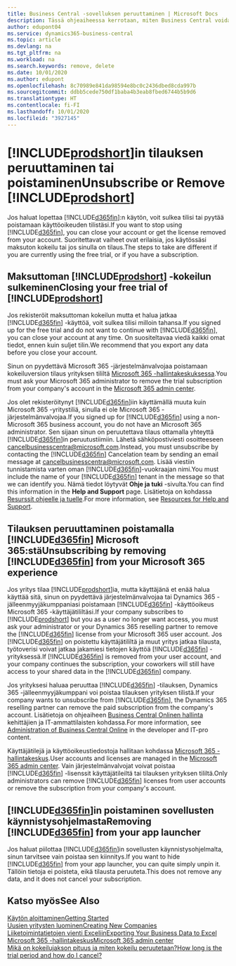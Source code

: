 ```yaml
---
title: Business Central -sovelluksen peruuttaminen | Microsoft Docs
description: Tässä ohjeaiheessa kerrotaan, miten Business Central voidaan poistaa.
author: edupont04
ms.service: dynamics365-business-central
ms.topic: article
ms.devlang: na
ms.tgt_pltfrm: na
ms.workload: na
ms.search.keywords: remove, delete
ms.date: 10/01/2020
ms.author: edupont
ms.openlocfilehash: 8c70989e841da98594e8bc0c2436dbed8cda997b
ms.sourcegitcommit: ddbb5cede750df1baba4b3eab8fbed6744b5b9d6
ms.translationtype: HT
ms.contentlocale: fi-FI
ms.lasthandoff: 10/01/2020
ms.locfileid: "3927145"
---
```

# <a name="unsubscribe-or-remove-prodshort"></a><span data-ttu-id="a4d97-103">[!INCLUDE[prodshort](includes/prodshort.md)]in tilauksen peruuttaminen tai poistaminen</span><span class="sxs-lookup"><span data-stu-id="a4d97-103">Unsubscribe or Remove [!INCLUDE[prodshort](includes/prodshort.md)]</span></span>

<span data-ttu-id="a4d97-104">Jos haluat lopettaa [!INCLUDE[d365fin](includes/d365fin_md.md)]:n käytön, voit sulkea tilisi tai pyytää poistamaan käyttöoikeuden tilistäsi.</span><span class="sxs-lookup"><span data-stu-id="a4d97-104">If you want to stop using [!INCLUDE[d365fin](includes/d365fin_md.md)], you can close your account or get the license removed from your account.</span></span> <span data-ttu-id="a4d97-105">Suoritettavat vaiheet ovat erilaisia, jos käytössäsi maksuton kokeilu tai jos sinulla on tilaus.</span><span class="sxs-lookup"><span data-stu-id="a4d97-105">The steps to take are different if you are currently using the free trial, or if you have a subscription.</span></span>  

## <a name="closing-your-free-trial-of-prodshort"></a><span data-ttu-id="a4d97-106">Maksuttoman [!INCLUDE[prodshort](includes/prodshort.md)] -kokeilun sulkeminen</span><span class="sxs-lookup"><span data-stu-id="a4d97-106">Closing your free trial of [!INCLUDE[prodshort](includes/prodshort.md)]</span></span>

<span data-ttu-id="a4d97-107">Jos rekisteröit maksuttoman kokeilun mutta et halua jatkaa [!INCLUDE[d365fin](includes/d365fin_md.md)] -käyttöä, voit sulkea tilisi milloin tahansa.</span><span class="sxs-lookup"><span data-stu-id="a4d97-107">If you signed up for the free trial and do not want to continue with [!INCLUDE[d365fin](includes/d365fin_md.md)], you can close your account at any time.</span></span> <span data-ttu-id="a4d97-108">On suositeltavaa viedä kaikki omat tiedot, ennen kuin suljet tilin.</span><span class="sxs-lookup"><span data-stu-id="a4d97-108">We recommend that you export any data before you close your account.</span></span> 

<span data-ttu-id="a4d97-109">Sinun on pyydettävä Microsoft 365 -järjestelmänvalvojaa poistamaan kokeiluversion tilaus yrityksen tililtä [Microsoft 365 -hallintakeskuksessa](https://admin.microsoft.com/).</span><span class="sxs-lookup"><span data-stu-id="a4d97-109">You must ask your Microsoft 365 administrator to remove the trial subscription from your company's account in the [Microsoft 365 admin center](https://admin.microsoft.com/).</span></span> 

<span data-ttu-id="a4d97-110">Jos olet rekisteröitynyt [!INCLUDE[d365fin](includes/d365fin_md.md)]iin käyttämällä muuta kuin Microsoft 365 -yritystiliä, sinulla ei ole Microsoft 365 -järjestelmänvalvojaa.</span><span class="sxs-lookup"><span data-stu-id="a4d97-110">If you signed up for [!INCLUDE[d365fin](includes/d365fin_md.md)] using a non-Microsoft 365 business account, you do not have an Microsoft 365 administrator.</span></span> <span data-ttu-id="a4d97-111">Sen sijaan sinun on peruutettava tilaus ottamalla yhteyttä [!INCLUDE[d365fin](includes/d365fin_md.md)]in peruutustiimiin. Lähetä sähköpostiviesti osoitteeseen cancelbusinesscentra@microsoft.com.</span><span class="sxs-lookup"><span data-stu-id="a4d97-111">Instead, you must unsubscribe by contacting the [!INCLUDE[d365fin](includes/d365fin_md.md)] Cancelation team by sending an email message at cancelbusinesscentra@microsoft.com.</span></span> <span data-ttu-id="a4d97-112">Lisää viestiin tunnistamista varten oman [!INCLUDE[d365fin](includes/d365fin_md.md)]-vuokraajan nimi.</span><span class="sxs-lookup"><span data-stu-id="a4d97-112">You must include the name of your [!INCLUDE[d365fin](includes/d365fin_md.md)] tenant in the message so that we can identify you.</span></span> <span data-ttu-id="a4d97-113">Nämä tiedot löytyvät **Ohje ja tuki** -sivulta.</span><span class="sxs-lookup"><span data-stu-id="a4d97-113">You can find this information in the **Help and Support** page.</span></span> <span data-ttu-id="a4d97-114">Lisätietoja on kohdassa [Resurssit ohjeelle ja tuelle](product-help-and-support.md).</span><span class="sxs-lookup"><span data-stu-id="a4d97-114">For more information, see [Resources for Help and Support](product-help-and-support.md).</span></span>  

## <a name="unsubscribing-by-removing-d365fin-from-your-microsoft-365-experience"></a><span data-ttu-id="a4d97-115">Tilauksen peruuttaminen poistamalla [!INCLUDE[d365fin](includes/d365fin_md.md)] Microsoft 365:stä</span><span class="sxs-lookup"><span data-stu-id="a4d97-115">Unsubscribing by removing [!INCLUDE[d365fin](includes/d365fin_md.md)] from your Microsoft 365 experience</span></span>

<span data-ttu-id="a4d97-116">Jos yritys tilaa [!INCLUDE[prodshort](includes/prodshort.md)]ia, mutta käyttäjänä et enää halua käyttää sitä, sinun on pyydettävä järjestelmänvalvojaa tai Dynamics 365 -jälleenmyyjäkumppaniasi poistamaan [!INCLUDE[d365fin](includes/d365fin_md.md)] -käyttöoikeus Microsoft 365 -käyttäjätililtäsi.</span><span class="sxs-lookup"><span data-stu-id="a4d97-116">If your company subscribes to [!INCLUDE[prodshort](includes/prodshort.md)] but you as a user no longer want access, you must ask your administrator or your Dynamics 365 reselling partner to remove the [!INCLUDE[d365fin](includes/d365fin_md.md)] license from your Microsoft 365 user account.</span></span> <span data-ttu-id="a4d97-117">Jos [!INCLUDE[d365fin](includes/d365fin_md.md)] on poistettu käyttäjätililtä ja muut yritys jatkaa tilausta, työtoverisi voivat jatkaa jakamiesi tietojen käyttöä [!INCLUDE[d365fin](includes/d365fin_md.md)] -yrityksessä.</span><span class="sxs-lookup"><span data-stu-id="a4d97-117">If [!INCLUDE[d365fin](includes/d365fin_md.md)] is removed from your user account, and your company continues the subscription, your coworkers will still have access to your shared data in the [!INCLUDE[d365fin](includes/d365fin_md.md)] company.</span></span>  

<span data-ttu-id="a4d97-118">Jos yrityksesi haluaa peruuttaa [!INCLUDE[d365fin](includes/d365fin_md.md)] -tilauksen, Dynamics 365 -jälleenmyyjäkumppani voi poistaa tilauksen yrityksen tilistä.</span><span class="sxs-lookup"><span data-stu-id="a4d97-118">If your company wants to unsubscribe from [!INCLUDE[d365fin](includes/d365fin_md.md)], the Dynamics 365 reselling partner can remove the paid subscription from the company's account.</span></span> <span data-ttu-id="a4d97-119">Lisätietoja on ohjeaiheen [Business Central Onlinen hallinta](/dynamics365/business-central/dev-itpro/administration/tenant-administration) kehittäjien ja IT-ammattilaisten kohdassa.</span><span class="sxs-lookup"><span data-stu-id="a4d97-119">For more information, see [Administration of Business Central Online](/dynamics365/business-central/dev-itpro/administration/tenant-administration) in the developer and IT-pro content.</span></span>  

<span data-ttu-id="a4d97-120">Käyttäjätilejä ja käyttöoikeustiedostoja hallitaan kohdassa [Microsoft 365 -hallintakeskus](https://admin.microsoft.com/).</span><span class="sxs-lookup"><span data-stu-id="a4d97-120">User accounts and licenses are managed in the [Microsoft 365 admin center](https://admin.microsoft.com/).</span></span> <span data-ttu-id="a4d97-121">Vain järjestelmänvalvojat voivat poistaa [!INCLUDE[d365fin](includes/d365fin_md.md)] -lisenssit käyttäjätileiltä tai tilauksen yrityksen tililtä.</span><span class="sxs-lookup"><span data-stu-id="a4d97-121">Only administrators can remove [!INCLUDE[d365fin](includes/d365fin_md.md)] licenses from user accounts or remove the subscription from your company's account.</span></span>  

## <a name="removing-d365fin-from-your-app-launcher"></a><span data-ttu-id="a4d97-122">[!INCLUDE[d365fin](includes/d365fin_md.md)]in poistaminen sovellusten käynnistysohjelmasta</span><span class="sxs-lookup"><span data-stu-id="a4d97-122">Removing [!INCLUDE[d365fin](includes/d365fin_md.md)] from your app launcher</span></span>
<span data-ttu-id="a4d97-123">Jos haluat piilottaa [!INCLUDE[d365fin](includes/d365fin_md.md)]in sovellusten käynnistysohjelmalta, sinun tarvitsee vain poistaa sen kiinnitys.</span><span class="sxs-lookup"><span data-stu-id="a4d97-123">If you want to hide [!INCLUDE[d365fin](includes/d365fin_md.md)] from your app launcher, you can quite simply unpin it.</span></span> <span data-ttu-id="a4d97-124">Tällöin tietoja ei poisteta, eikä tilausta peruuteta.</span><span class="sxs-lookup"><span data-stu-id="a4d97-124">This does not remove any data, and it does not cancel your subscription.</span></span>  

## <a name="see-also"></a><span data-ttu-id="a4d97-125">Katso myös</span><span class="sxs-lookup"><span data-stu-id="a4d97-125">See Also</span></span>
[<span data-ttu-id="a4d97-126">Käytön aloittaminen</span><span class="sxs-lookup"><span data-stu-id="a4d97-126">Getting Started</span></span>](product-get-started.md)  
[<span data-ttu-id="a4d97-127">Uusien yritysten luominen</span><span class="sxs-lookup"><span data-stu-id="a4d97-127">Creating New Companies</span></span>](about-new-company.md)  
[<span data-ttu-id="a4d97-128">Liiketoimintatietojen vienti Exceliin</span><span class="sxs-lookup"><span data-stu-id="a4d97-128">Exporting Your Business Data to Excel</span></span>](about-export-data.md)  
[<span data-ttu-id="a4d97-129">Microsoft 365 -hallintakeskus</span><span class="sxs-lookup"><span data-stu-id="a4d97-129">Microsoft 365 admin center</span></span>](https://admin.microsoft.com/)  
[<span data-ttu-id="a4d97-130">Mikä on kokeilujakson pituus ja miten kokeilu peruutetaan?</span><span class="sxs-lookup"><span data-stu-id="a4d97-130">How long is the trial period and how do I cancel?</span></span>](https://community.dynamics.com/business/b/financials/archive/2016/11/28/how-long-is-the-trial-period-and-how-do-i-cancel)  

